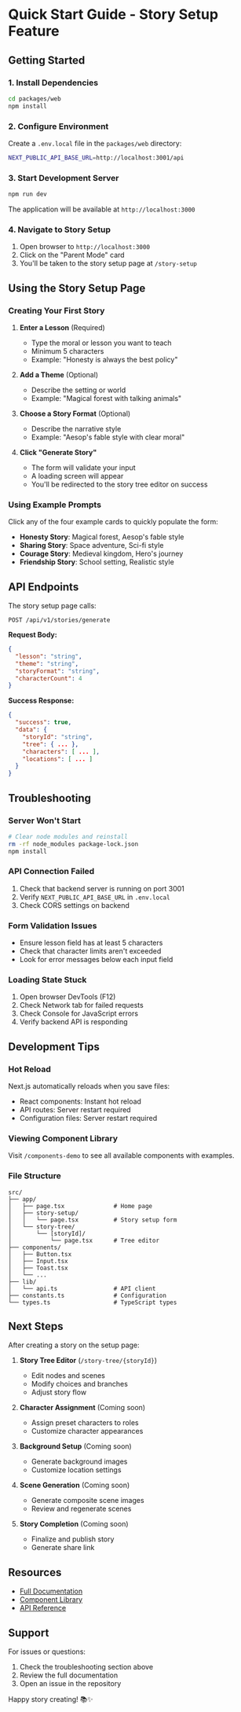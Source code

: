 # Quick Start Guide - Story Setup Feature

## Getting Started

### 1. Install Dependencies

```bash
cd packages/web
npm install
```

### 2. Configure Environment

Create a `.env.local` file in the `packages/web` directory:

```bash
NEXT_PUBLIC_API_BASE_URL=http://localhost:3001/api
```

### 3. Start Development Server

```bash
npm run dev
```

The application will be available at `http://localhost:3000`

### 4. Navigate to Story Setup

1. Open browser to `http://localhost:3000`
2. Click on the "Parent Mode" card
3. You'll be taken to the story setup page at `/story-setup`

## Using the Story Setup Page

### Creating Your First Story

1. **Enter a Lesson** (Required)
   - Type the moral or lesson you want to teach
   - Minimum 5 characters
   - Example: "Honesty is always the best policy"

2. **Add a Theme** (Optional)
   - Describe the setting or world
   - Example: "Magical forest with talking animals"

3. **Choose a Story Format** (Optional)
   - Describe the narrative style
   - Example: "Aesop's fable style with clear moral"

4. **Click "Generate Story"**
   - The form will validate your input
   - A loading screen will appear
   - You'll be redirected to the story tree editor on success

### Using Example Prompts

Click any of the four example cards to quickly populate the form:

- **Honesty Story**: Magical forest, Aesop's fable style
- **Sharing Story**: Space adventure, Sci-fi style
- **Courage Story**: Medieval kingdom, Hero's journey
- **Friendship Story**: School setting, Realistic style

## API Endpoints

The story setup page calls:

```
POST /api/v1/stories/generate
```

**Request Body:**
```json
{
  "lesson": "string",
  "theme": "string",
  "storyFormat": "string",
  "characterCount": 4
}
```

**Success Response:**
```json
{
  "success": true,
  "data": {
    "storyId": "string",
    "tree": { ... },
    "characters": [ ... ],
    "locations": [ ... ]
  }
}
```

## Troubleshooting

### Server Won't Start

```bash
# Clear node modules and reinstall
rm -rf node_modules package-lock.json
npm install
```

### API Connection Failed

1. Check that backend server is running on port 3001
2. Verify `NEXT_PUBLIC_API_BASE_URL` in `.env.local`
3. Check CORS settings on backend

### Form Validation Issues

- Ensure lesson field has at least 5 characters
- Check that character limits aren't exceeded
- Look for error messages below each input field

### Loading State Stuck

1. Open browser DevTools (F12)
2. Check Network tab for failed requests
3. Check Console for JavaScript errors
4. Verify backend API is responding

## Development Tips

### Hot Reload

Next.js automatically reloads when you save files:
- React components: Instant hot reload
- API routes: Server restart required
- Configuration files: Server restart required

### Viewing Component Library

Visit `/components-demo` to see all available components with examples.

### File Structure

```
src/
├── app/
│   ├── page.tsx              # Home page
│   ├── story-setup/
│   │   └── page.tsx          # Story setup form
│   └── story-tree/
│       └── [storyId]/
│           └── page.tsx      # Tree editor
├── components/
│   ├── Button.tsx
│   ├── Input.tsx
│   ├── Toast.tsx
│   └── ...
├── lib/
│   └── api.ts                # API client
├── constants.ts              # Configuration
└── types.ts                  # TypeScript types
```

## Next Steps

After creating a story on the setup page:

1. **Story Tree Editor** (`/story-tree/{storyId}`)
   - Edit nodes and scenes
   - Modify choices and branches
   - Adjust story flow

2. **Character Assignment** (Coming soon)
   - Assign preset characters to roles
   - Customize character appearances

3. **Background Setup** (Coming soon)
   - Generate background images
   - Customize location settings

4. **Scene Generation** (Coming soon)
   - Generate composite scene images
   - Review and regenerate scenes

5. **Story Completion** (Coming soon)
   - Finalize and publish story
   - Generate share link

## Resources

- [Full Documentation](./STORY_SETUP.md)
- [Component Library](../src/components/README.md)
- [API Reference](../../../README.md)

## Support

For issues or questions:
1. Check the troubleshooting section above
2. Review the full documentation
3. Open an issue in the repository

Happy story creating! 📚✨

